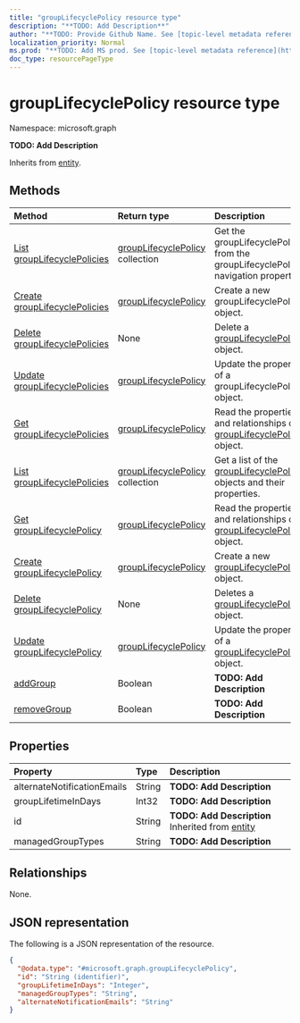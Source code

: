 ```yaml
---
title: "groupLifecyclePolicy resource type"
description: "**TODO: Add Description**"
author: "**TODO: Provide Github Name. See [topic-level metadata reference](https://msgo.azurewebsites.net/add/document/guidelines/metadata.html#topic-level-metadata)**"
localization_priority: Normal
ms.prod: "**TODO: Add MS prod. See [topic-level metadata reference](https://msgo.azurewebsites.net/add/document/guidelines/metadata.html#topic-level-metadata)**"
doc_type: resourcePageType
---
```


# groupLifecyclePolicy resource type


Namespace: microsoft.graph

**TODO: Add Description**


Inherits from [entity](../resources/entity.md).

## Methods
|Method|Return type|Description|
|:---|:---|:---|
|[List groupLifecyclePolicies](../api/group-list-grouplifecyclepolicies.md)|[groupLifecyclePolicy](../resources/synchronization-grouplifecyclepolicy.md) collection|Get the groupLifecyclePolicies from the groupLifecyclePolicies navigation property.|
|[Create groupLifecyclePolicies](../api/group-post-grouplifecyclepolicies.md)|[groupLifecyclePolicy](../resources/synchronization-grouplifecyclepolicy.md)|Create a new groupLifecyclePolicies object.|
|[Delete groupLifecyclePolicies](../api/group-delete-grouplifecyclepolicies.md)|None|Delete a [groupLifecyclePolicy](../resources/synchronization-grouplifecyclepolicy.md) object.|
|[Update groupLifecyclePolicies](../api/group-update-grouplifecyclepolicies.md)|[groupLifecyclePolicy](../resources/synchronization-grouplifecyclepolicy.md)|Update the properties of a groupLifecyclePolicies object.|
|[Get groupLifecyclePolicies](../api/group-get-grouplifecyclepolicy.md)|[groupLifecyclePolicy](../resources/synchronization-grouplifecyclepolicy.md)|Read the properties and relationships of a [groupLifecyclePolicy](../resources/synchronization-grouplifecyclepolicy.md) object.|
|[List groupLifecyclePolicies](../api/synchronization-grouplifecyclepolicy-list.md)|[groupLifecyclePolicy](../resources/synchronization-grouplifecyclepolicy.md) collection|Get a list of the [groupLifecyclePolicy](../resources/grouplifecyclepolicy.md) objects and their properties.|
|[Get groupLifecyclePolicy](../api/synchronization-grouplifecyclepolicy-get.md)|[groupLifecyclePolicy](../resources/synchronization-grouplifecyclepolicy.md)|Read the properties and relationships of a [groupLifecyclePolicy](../resources/synchronization-grouplifecyclepolicy.md) object.|
|[Create groupLifecyclePolicy](../api/synchronization-grouplifecyclepolicy-post-grouplifecyclepolicies.md)|[groupLifecyclePolicy](../resources/synchronization-grouplifecyclepolicy.md)|Create a new [groupLifecyclePolicy](../resources/synchronization-grouplifecyclepolicy.md) object.|
|[Delete groupLifecyclePolicy](../api/synchronization-grouplifecyclepolicy-delete.md)|None|Deletes a [groupLifecyclePolicy](../resources/synchronization-grouplifecyclepolicy.md) object.|
|[Update groupLifecyclePolicy](../api/synchronization-grouplifecyclepolicy-update.md)|[groupLifecyclePolicy](../resources/synchronization-grouplifecyclepolicy.md)|Update the properties of a [groupLifecyclePolicy](../resources/synchronization-grouplifecyclepolicy.md) object.|
|[addGroup](../api/synchronization-grouplifecyclepolicy-addgroup.md)|Boolean|**TODO: Add Description**|
|[removeGroup](../api/synchronization-grouplifecyclepolicy-removegroup.md)|Boolean|**TODO: Add Description**|

## Properties
|Property|Type|Description|
|:---|:---|:---|
|alternateNotificationEmails|String|**TODO: Add Description**|
|groupLifetimeInDays|Int32|**TODO: Add Description**|
|id|String|**TODO: Add Description** Inherited from [entity](../resources/entity.md)|
|managedGroupTypes|String|**TODO: Add Description**|

## Relationships
None.

## JSON representation
The following is a JSON representation of the resource.
<!-- {
  "blockType": "resource",
  "keyProperty": "id",
  "@odata.type": "microsoft.graph.groupLifecyclePolicy",
  "baseType": "microsoft.graph.entity",
  "openType": false
}
-->
``` json
{
  "@odata.type": "#microsoft.graph.groupLifecyclePolicy",
  "id": "String (identifier)",
  "groupLifetimeInDays": "Integer",
  "managedGroupTypes": "String",
  "alternateNotificationEmails": "String"
}
```

